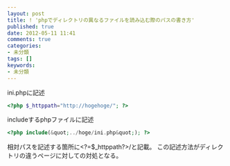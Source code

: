 ```yaml
---
layout: post
title: ! 'phpでディレクトリの異なるファイルを読み込む際のパスの書き方'
published: true
date: 2012-05-11 11:41
comments: true
categories:
- 未分類
tags: []
keywords:
- 未分類
---
```

ini.phpに記述

```php
<?php $_httppath="http://hogehoge/"; ?>
```

includeするphpファイルに記述

```php
<?php include(&quot;../hoge/ini.php&quot;); ?>
```

相対パスを記述する箇所に&lt;?=$_httppath?&gt;/と記載。
この記述方法がディレクトリの違うページに対しての対処となる。
